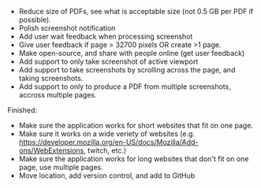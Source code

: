 - Reduce size of PDFs, see what is acceptable size (not 0.5 GB per PDF if possible).
- Polish screenshot notification
- Add user wait feedback when processing screenshot
- Give user feedback if page > 32700 pixels OR create >1 page.
- Make open-source, and share with people online (get user feedback)
- Add support to only take screenshot of active viewport
- Add support to take screenshots by scrolling across the page, and taking screenshots.
- Add support to only to produce a PDF from multiple screenshots, accross multiple pages.


Finished:
- Make sure the application works for short websites that fit on one page.
- Make sure it works on a wide veriety of websites (e.g. https://developer.mozilla.org/en-US/docs/Mozilla/Add-ons/WebExtensions, twitch, etc.)
- Make sure the application works for long websites that don't fit on one page, use multiple pages.
- Move location, add version control, and add to GitHub